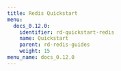 ```yaml
---
title: Redis Quickstart
menu:
  docs_0.12.0:
    identifier: rd-quickstart-redis
    name: Quickstart
    parent: rd-redis-guides
    weight: 15
menu_name: docs_0.12.0
---
```


